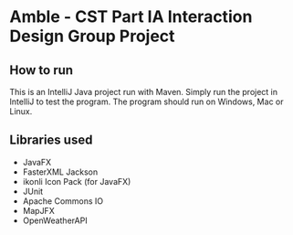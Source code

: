 # Amble - CST Part IA Interaction Design Group Project

## How to run

This is an IntelliJ Java project run with Maven. Simply run the project in IntelliJ to test the program. The program should run on Windows, Mac or Linux.

## Libraries used
- JavaFX
- FasterXML Jackson
- ikonli Icon Pack (for JavaFX)
- JUnit
- Apache Commons IO
- MapJFX
- OpenWeatherAPI